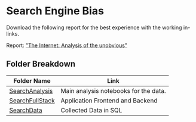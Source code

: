 # Search Engine Bias

Download the following report for the best experience with the working in-links.

Report: ["The Internet: Analysis of the unobvious"](https://drive.google.com/file/d/1dbrE8Go7qLPdD0XH4vV8EFJqJrMbwPq8/view?usp=sharing)

## Folder Breakdown
| Folder Name | Link |
| ------ | ------ |
| [SearchAnalysis](https://github.com/BatsalG/search-engine-app/tree/main/SearchAnalysis) | Main analysis notebooks for the data. |
| [SearchFullStack](https://github.com/BatsalG/search-engine-app/tree/main/SearchFullStack) | Application Frontend and Backend |
| [SearchData](https://github.com/BatsalG/search-engine-app/tree/main/SearchData) | Collected Data in SQL |